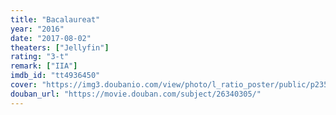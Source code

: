 ```yaml
---
title: "Bacalaureat"
year: "2016"
date: "2017-08-02"
theaters: ["Jellyfin"]
rating: "3-t"
remark: ["IIA"]
imdb_id: "tt4936450"
cover: "https://img3.doubanio.com/view/photo/l_ratio_poster/public/p2352350523.jpg"
douban_url: "https://movie.douban.com/subject/26340305/"
---
```

